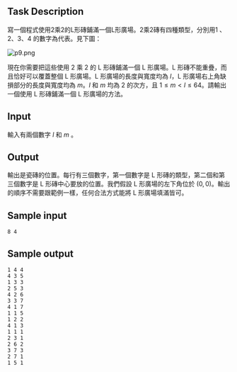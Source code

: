 ## Task Description ##

寫一個程式使用2乘2的L形磚鋪滿一個L形廣場。2乘2磚有四種類型，分別用1 、2、3、4 的數字為代表。見下圖：

![p9.png](/images/problems/p9.png)

現在你需要把這些使用 2 乘 2 的 L 形磚鋪滿一個 L 形廣場。L 形磚不能重疊，而且恰好可以覆蓋整個 L 形廣場。L 形廣場的長度與寬度均為 $l$，L 形廣場右上角缺損部分的長度與寬度均為 $m$。$l$ 和 $m$ 均為 2 的次方，且 $1 \le m < l \le 64$。請輸出一個使用 L 形磚鋪滿一個 L 形廣場的方法。

## Input ##

輸入有兩個數字 $l$ 和 $m$ 。

## Output ##

輸出是瓷磚的位置。每行有三個數字，第一個數字是 L 形磚的類型，第二個和第三個數字是 L 形磚中心要放的位置。我們假設 L 形廣場的左下角位於 $(0,0)$。輸出的順序不需要跟範例一樣，任何合法方式能將 L 形廣場填滿皆可。

## Sample input ##
```
8 4
```

## Sample output ##
```
1 4 4
4 3 5
1 3 3
2 5 3
4 2 6
3 3 7
4 1 7
1 1 5
1 2 2
4 1 3
1 1 1
2 3 1
2 6 2
3 7 3
2 7 1
1 5 1
```